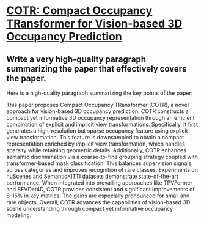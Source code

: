 # [COTR: Compact Occupancy TRansformer for Vision-based 3D Occupancy   Prediction](https://arxiv.org/abs/2312.01919)

## Write a very high-quality paragraph summarizing the paper that effectively covers the paper.

 Here is a high-quality paragraph summarizing the key points of the paper:

This paper proposes Compact Occupancy TRansformer (COTR), a novel approach for vision-based 3D occupancy prediction. COTR constructs a compact yet informative 3D occupancy representation through an efficient combination of explicit and implicit view transformations. Specifically, it first generates a high-resolution but sparse occupancy feature using explicit view transformation. This feature is downsampled to obtain a compact representation enriched by implicit view transformation, which handles sparsity while retaining geometric details. Additionally, COTR enhances semantic discrimination via a coarse-to-fine grouping strategy coupled with transformer-based mask classification. This balances supervision signals across categories and improves recognition of rare classes. Experiments on nuScenes and SemanticKITTI datasets demonstrate state-of-the-art performance. When integrated into prevailing approaches like TPVFormer and BEVDet4D, COTR provides consistent and significant improvements of 8-15% in key metrics. The gains are especially pronounced for small and rare objects. Overall, COTR advances the capabilities of vision-based 3D scene understanding through compact yet informative occupancy modeling.
